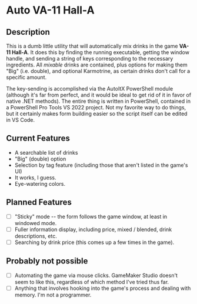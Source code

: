 # Auto VA-11 Hall-A

## Description
This is a dumb little utility that will automatically mix drinks in the game **VA-11 Hall-A**. It does this by finding the running executable, getting the window handle, and sending a string of keys corresponding to the necessary ingredients. All *mixable* drinks are contained, plus options for making them "Big" (i.e. double), and optional Karmotrine, as certain drinks don't call for a specific amount.

The key-sending is accomplished via the AutoItX PowerShell module (although it's far from perfect, and it would be ideal to get rid of it in favor of native .NET methods). The entire thing is written in PowerShell, contained in a PowerShell Pro Tools VS 2022 project. Not my favorite way to do things, but it certainly makes form building easier so the script itself can be edited in VS Code.

## Current Features
- A searchable list of drinks
- "Big" (double) option
- Selection by tag feature (including those that aren't listed in the game's UI)
- It works, I guess.
- Eye-watering colors.

## Planned Features
- [ ] "Sticky" mode -- the form follows the game window, at least in windowed mode.
- [ ] Fuller information display, including price, mixed / blended, drink descriptions, etc.
- [ ] Searching by drink price (this comes up a few times in the game).

## Probably not possible
- [ ] Automating the game via mouse clicks. GameMaker Studio doesn't seem to like this, regardless of which method I've tried thus far.
- [ ] Anything that involves hooking into the game's process and dealing with memory. I'm not a programmer.
